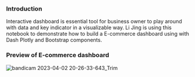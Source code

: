 
### Introduction
Interactive  dashboard is essential tool for business owner to play around with data and key indicator in a visualizable way. Li Jing is using this notebook to demonstrate how to build a E-commerce dashboard using with Dash Plotly and Bootstrap components.

### Preview of E-commerce dashboard

![bandicam 2023-04-02 20-26-33-643_Trim](https://user-images.githubusercontent.com/67696956/229353808-e4af5434-ee18-43eb-a923-7b32ca91fad8.gif)
